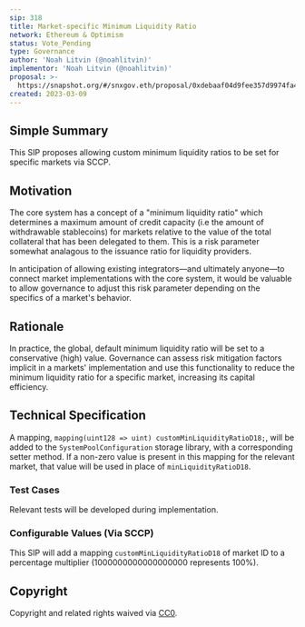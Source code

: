```yaml
---
sip: 318
title: Market-specific Minimum Liquidity Ratio
network: Ethereum & Optimism
status: Vote_Pending
type: Governance
author: 'Noah Litvin (@noahlitvin)'
implementor: 'Noah Litvin (@noahlitvin)'
proposal: >-
  https://snapshot.org/#/snxgov.eth/proposal/0xdebaaf04d9fee357d9974fa47dc61904ccd9d55ad1fe1d5e7e8ef95d2d44ba71
created: 2023-03-09
---
```


<!--You can leave these HTML comments in your merged SIP and delete the visible duplicate text guides, they will not appear and may be helpful to refer to if you edit it again. This is the suggested template for new SIPs. Note that an SIP number will be assigned by an editor. When opening a pull request to submit your SIP, please use an abbreviated title in the filename, `sip-draft_title_abbrev.md`. The title should be 44 characters or less.-->

## Simple Summary

<!--"If you can't explain it simply, you don't understand it well enough." Simply describe the outcome the proposed changes intends to achieve. This should be non-technical and accessible to a casual community member.-->

This SIP proposes allowing custom minimum liquidity ratios to be set for specific markets via SCCP.

## Motivation

<!--This is the problem statement. This is the *why* of the SIP. It should clearly explain *why* the current state of the protocol is inadequate.  It is critical that you explain *why* the change is needed, if the SIP proposes changing how something is calculated, you must address *why* the current calculation is inaccurate or wrong. This is not the place to describe how the SIP will address the issue!-->

The core system has a concept of a "minimum liquidity ratio" which determines a maximum amount of credit capacity (i.e the amount of withdrawable stablecoins) for markets relative to the value of the total collateral that has been delegated to them. This is a risk parameter somewhat analagous to the issuance ratio for liquidity providers.

In anticipation of allowing existing integrators—and ultimately anyone—to connect market implementations with the core system, it would be valuable to allow governance to adjust this risk parameter depending on the specifics of a market's behavior.

## Rationale

<!--This is where you explain the reasoning behind how you propose to solve the problem. Why did you propose to implement the change in this way, what were the considerations and trade-offs. The rationale fleshes out what motivated the design and why particular design decisions were made. It should describe alternate designs that were considered and related work. The rationale may also provide evidence of consensus within the community, and should discuss important objections or concerns raised during discussion.-->

In practice, the global, default minimum liquidity ratio will be set to a conservative (high) value. Governance can assess risk mitigation factors implicit in a markets' implementation and use this functionality to reduce the minimum liquidity ratio for a specific market, increasing its capital efficiency.

## Technical Specification

<!--The technical specification should outline the public API of the changes proposed. That is, changes to any of the interfaces Synthetix currently exposes or the creations of new ones.-->

A mapping, `mapping(uint128 => uint) customMinLiquidityRatioD18;`, will be added to the `SystemPoolConfiguration` storage library, with a corresponding setter method. If a non-zero value is present in this mapping for the relevant market, that value will be used in place of `minLiquidityRatioD18`.

### Test Cases

<!--Test cases for an implementation are mandatory for SIPs but can be included with the implementation..-->

Relevant tests will be developed during implementation.

### Configurable Values (Via SCCP)

<!--Please list all values configurable via SCCP under this implementation.-->

This SIP will add a mapping `customMinLiquidityRatioD18` of market ID to a percentage multiplier (1000000000000000000 represents 100%).

## Copyright

Copyright and related rights waived via [CC0](https://creativecommons.org/publicdomain/zero/1.0/).
